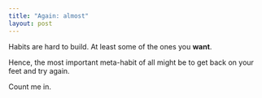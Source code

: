```yaml
---
title: "Again: almost"
layout: post
---
```


Habits are hard to build. At least some of the ones you **want**.

Hence, the most important meta-habit of all might be to get back on your feet and try again.

Count me in.